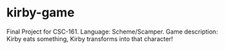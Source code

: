 # kirby-game
Final Project for CSC-161. Language: Scheme/Scamper. Game description: Kirby eats something, Kirby transforms into that character!
